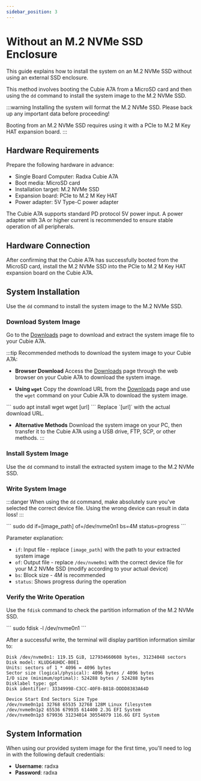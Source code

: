 ```yaml
---
sidebar_position: 3
---
```


# Without an M.2 NVMe SSD Enclosure

This guide explains how to install the system on an M.2 NVMe SSD without using an external SSD enclosure.

This method involves booting the Cubie A7A from a MicroSD card and then using the `dd` command to install the system image to the M.2 NVMe SSD.

:::warning
Installing the system will format the M.2 NVMe SSD. Please back up any important data before proceeding!

Booting from an M.2 NVMe SSD requires using it with a PCIe to M.2 M Key HAT expansion board.
:::

## Hardware Requirements

Prepare the following hardware in advance:

- Single Board Computer: Radxa Cubie A7A
- Boot media: MicroSD card
- Installation target: M.2 NVMe SSD
- Expansion board: PCIe to M.2 M Key HAT
- Power adapter: 5V Type-C power adapter

The Cubie A7A supports standard PD protocol 5V power input. A power adapter with 3A or higher current is recommended to ensure stable operation of all peripherals.

## Hardware Connection

After confirming that the Cubie A7A has successfully booted from the MicroSD card, install the M.2 NVMe SSD into the PCIe to M.2 M Key HAT expansion board on the Cubie A7A.

## System Installation

Use the `dd` command to install the system image to the M.2 NVMe SSD.

### Download System Image

Go to the [Downloads](../../../download) page to download and extract the system image file to your Cubie A7A.

:::tip
Recommended methods to download the system image to your Cubie A7A:

- **Browser Download**
  Access the [Downloads](../../../download) page through the web browser on your Cubie A7A to download the system image.

- **Using `wget`**
  Copy the download URL from the [Downloads](../../../download) page and use the `wget` command on your Cubie A7A to download the system image.

<NewCodeBlock tip="radxa@cubie-a7a$" type="device">
```
sudo apt install wget
wget [url]
```
</NewCodeBlock>
Replace `[url]` with the actual download URL.

- **Alternative Methods**
  Download the system image on your PC, then transfer it to the Cubie A7A using a USB drive, FTP, SCP, or other methods.
  :::

### Install System Image

Use the `dd` command to install the extracted system image to the M.2 NVMe SSD.

### Write System Image

:::danger
When using the `dd` command, make absolutely sure you've selected the correct device file. Using the wrong device can result in data loss!
:::

<NewCodeBlock tip="radxa@cubie-a7a$" type="device">
```
sudo dd if=[image_path] of=/dev/nvme0n1 bs=4M status=progress
```
</NewCodeBlock>

Parameter explanation:

- `if`: Input file - replace `[image_path]` with the path to your extracted system image
- `of`: Output file - replace `/dev/nvme0n1` with the correct device file for your M.2 NVMe SSD (modify according to your actual device)
- `bs`: Block size - 4M is recommended
- `status`: Shows progress during the operation

### Verify the Write Operation

Use the `fdisk` command to check the partition information of the M.2 NVMe SSD.

<NewCodeBlock tip="radxa@cubie-a7a$" type="device">
```
sudo fdisk -l /dev/nvme0n1
```
</NewCodeBlock>

After a successful write, the terminal will display partition information similar to:

```
Disk /dev/nvme0n1: 119.15 GiB, 127934660608 bytes, 31234048 sectors
Disk model: KLUDG4UHDC-B0E1
Units: sectors of 1 * 4096 = 4096 bytes
Sector size (logical/physical): 4096 bytes / 4096 bytes
I/O size (minimum/optimal): 524288 bytes / 524288 bytes
Disklabel type: gpt
Disk identifier: 33349998-C3CC-40F0-B818-DDDD8383A64D

Device Start End Sectors Size Type
/dev/nvme0n1p1 32768 65535 32768 128M Linux filesystem
/dev/nvme0n1p2 65536 679935 614400 2.3G EFI System
/dev/nvme0n1p3 679936 31234014 30554079 116.6G EFI System
```

## System Information

When using our provided system image for the first time, you'll need to log in with the following default credentials:

- **Username**: radxa
- **Password**: radxa
